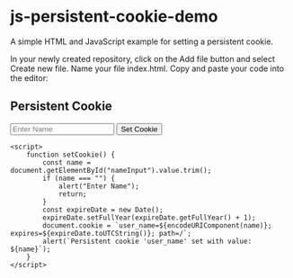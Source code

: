 # js-persistent-cookie-demo
A simple HTML and JavaScript example for setting a persistent cookie.


In your newly created repository, click on the Add file button and select Create new file.
Name your file index.html.
Copy and paste your code into the editor:

<!DOCTYPE html>
<html lang="en">
<head>
    <meta charset="UTF-8">
    <meta name="viewport" content="width=device-width, initial-scale=1.0">
    <title>Document</title>
</head>
<body>
    <h2>Persistent Cookie</h2>
    <input type="text" id="nameInput" placeholder="Enter Name">
    <button onclick="setCookie()">Set Cookie</button>

    <script>
        function setCookie() {
            const name = document.getElementById("nameInput").value.trim();
            if (name === "") {
                alert("Enter Name");
                return;
            }
            const expireDate = new Date();
            expireDate.setFullYear(expireDate.getFullYear() + 1);
            document.cookie = `user_name=${encodeURIComponent(name)}; expires=${expireDate.toUTCString()}; path=/`;
            alert(`Persistent cookie 'user_name' set with value: ${name}`);
        }
    </script>
</body>
</html>

